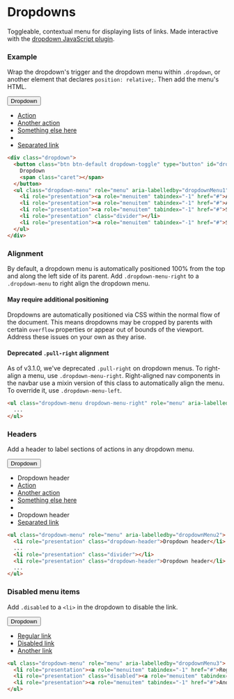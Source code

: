 
<h1 id="dropdowns" class="page-header">Dropdowns</h1>

<p class="lead">Toggleable, contextual menu for displaying lists of links. Made interactive with the <a href="javascript.html#dropdowns">dropdown JavaScript plugin</a>.</p>

<h3 id="dropdowns-example">Example</h3>

<p>Wrap the dropdown's trigger and the dropdown menu within <code>.dropdown</code>, or another element that declares <code>position: relative;</code>. Then add the menu's HTML.</p>

<div class="bs-example">
  <div class="dropdown clearfix">
    <button class="btn btn-default dropdown-toggle" type="button" id="dropdownMenu1" data-toggle="dropdown">
      Dropdown
      <span class="caret"></span>
    </button>
    <ul class="dropdown-menu" role="menu" aria-labelledby="dropdownMenu1">
      <li role="presentation"><a role="menuitem" tabindex="-1" href="#">Action</a></li>
      <li role="presentation"><a role="menuitem" tabindex="-1" href="#">Another action</a></li>
      <li role="presentation"><a role="menuitem" tabindex="-1" href="#">Something else here</a></li>
      <li role="presentation" class="divider"></li>
      <li role="presentation"><a role="menuitem" tabindex="-1" href="#">Separated link</a></li>
    </ul>
  </div>
</div>

```html
<div class="dropdown">
  <button class="btn btn-default dropdown-toggle" type="button" id="dropdownMenu1" data-toggle="dropdown">
    Dropdown
    <span class="caret"></span>
  </button>
  <ul class="dropdown-menu" role="menu" aria-labelledby="dropdownMenu1">
    <li role="presentation"><a role="menuitem" tabindex="-1" href="#">Action</a></li>
    <li role="presentation"><a role="menuitem" tabindex="-1" href="#">Another action</a></li>
    <li role="presentation"><a role="menuitem" tabindex="-1" href="#">Something else here</a></li>
    <li role="presentation" class="divider"></li>
    <li role="presentation"><a role="menuitem" tabindex="-1" href="#">Separated link</a></li>
  </ul>
</div>
```

<h3 id="dropdowns-alignment">Alignment</h3>

<p>By default, a dropdown menu is automatically positioned 100% from the top and along the left side of its parent. Add <code>.dropdown-menu-right</code> to a <code>.dropdown-menu</code> to right align the dropdown menu.</p>

<div class="bs-callout bs-callout-warning">
  <h4>May require additional positioning</h4>
  <p>Dropdowns are automatically positioned via CSS within the normal flow of the document. This means dropdowns may be cropped by parents with certain <code>overflow</code> properties or appear out of bounds of the viewport. Address these issues on your own as they arise.</p>
</div>

<div class="bs-callout bs-callout-warning">
  <h4>Deprecated <code>.pull-right</code> alignment</h4>
  <p>As of v3.1.0, we've deprecated <code>.pull-right</code> on dropdown menus. To right-align a menu, use <code>.dropdown-menu-right</code>. Right-aligned nav components in the navbar use a mixin version of this class to automatically align the menu. To override it, use <code>.dropdown-menu-left</code>.</p>
</div>

```html
<ul class="dropdown-menu dropdown-menu-right" role="menu" aria-labelledby="dLabel">
  ...
</ul>
```

<h3 id="dropdowns-headers">Headers</h3>

<p>Add a header to label sections of actions in any dropdown menu.</p>

<div class="bs-example">
  <div class="dropdown clearfix">
    <button class="btn btn-default dropdown-toggle" type="button" id="dropdownMenu2" data-toggle="dropdown">
      Dropdown
      <span class="caret"></span>
    </button>
    <ul class="dropdown-menu" role="menu" aria-labelledby="dropdownMenu2">
      <li role="presentation" class="dropdown-header">Dropdown header</li>
      <li role="presentation"><a role="menuitem" tabindex="-1" href="#">Action</a></li>
      <li role="presentation"><a role="menuitem" tabindex="-1" href="#">Another action</a></li>
      <li role="presentation"><a role="menuitem" tabindex="-1" href="#">Something else here</a></li>
      <li role="presentation" class="divider"></li>
      <li role="presentation" class="dropdown-header">Dropdown header</li>
      <li role="presentation"><a role="menuitem" tabindex="-1" href="#">Separated link</a></li>
    </ul>
  </div>
</div>

```html
<ul class="dropdown-menu" role="menu" aria-labelledby="dropdownMenu2">
  <li role="presentation" class="dropdown-header">Dropdown header</li>
  ...
  <li role="presentation" class="divider"></li>
  <li role="presentation" class="dropdown-header">Dropdown header</li>
  ...
</ul>
```

<h3 id="dropdowns-disabled">Disabled menu items</h3>

<p>Add <code>.disabled</code> to a <code>&lt;li&gt;</code> in the dropdown to disable the link.</p>

<div class="bs-example">
  <div class="dropdown clearfix">
    <button class="btn btn-default dropdown-toggle" type="button" id="dropdownMenu3" data-toggle="dropdown">
      Dropdown
      <span class="caret"></span>
    </button>
    <ul class="dropdown-menu" role="menu" aria-labelledby="dropdownMenu3">
      <li role="presentation"><a role="menuitem" tabindex="-1" href="#">Regular link</a></li>
      <li role="presentation" class="disabled"><a role="menuitem" tabindex="-1" href="#">Disabled link</a></li>
      <li role="presentation"><a role="menuitem" tabindex="-1" href="#">Another link</a></li>
    </ul>
  </div>
</div>

```html
<ul class="dropdown-menu" role="menu" aria-labelledby="dropdownMenu3">
  <li role="presentation"><a role="menuitem" tabindex="-1" href="#">Regular link</a></li>
  <li role="presentation" class="disabled"><a role="menuitem" tabindex="-1" href="#">Disabled link</a></li>
  <li role="presentation"><a role="menuitem" tabindex="-1" href="#">Another link</a></li>
</ul>
```
